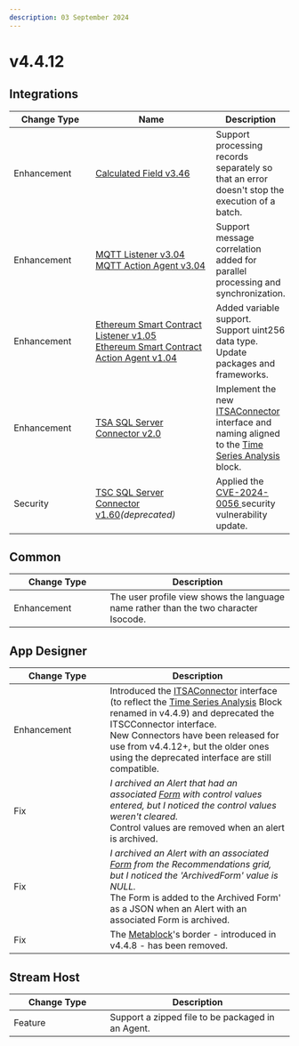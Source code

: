 ```yaml
---
description: 03 September 2024
---
```


# v4.4.12

## Integrations

<table><thead><tr><th width="155">Change Type</th><th width="250">Name</th><th>Description</th></tr></thead><tbody><tr><td>Enhancement</td><td><a href="https://xmpro.gitbook.io/calculated-field/">Calculated Field v3.46</a></td><td>Support processing records separately so that an error doesn't stop the execution of a batch.</td></tr><tr><td>Enhancement</td><td><a href="https://xmpro.gitbook.io/mqtt/">MQTT Listener v3.04<br>MQTT Action Agent v3.04</a></td><td>Support message correlation added for parallel processing and synchronization.</td></tr><tr><td>Enhancement</td><td><a href="https://xmpro.gitbook.io/ethereum-smart-contract">Ethereum Smart Contract Listener v1.05<br>Ethereum Smart Contract Action Agent v1.04</a></td><td>Added variable support.<br>Support uint256 data type. <br>Update packages and frameworks.</td></tr><tr><td>Enhancement</td><td><a href="https://xmpro.gitbook.io/tsa-sql-server-connector/">TSA SQL Server Connector v2.0</a></td><td>Implement the new <a href="../how-tos/connectors/building-connectors.md#itsaconnector">ITSAConnector</a> interface and naming aligned to the <a href="../blocks-toolbox/visualizations/time-series-analysis.md">Time Series Analysis</a> block.</td></tr><tr><td>Security</td><td><a href="https://xmpro.gitbook.io/tsa-sql-server-connector/">TSC SQL Server Connector v1.60</a><em>(deprecated)</em></td><td>Applied the <a href="https://msrc.microsoft.com/update-guide/vulnerability/CVE-2024-0056">CVE-2024-0056 </a>security vulnerability update.</td></tr></tbody></table>

## Common

<table><thead><tr><th width="157">Change Type</th><th>Description</th></tr></thead><tbody><tr><td>Enhancement</td><td>The user profile view shows the language name rather than the two character Isocode.</td></tr></tbody></table>

## App Designer

<table><thead><tr><th width="157">Change Type</th><th>Description</th></tr></thead><tbody><tr><td>Enhancement</td><td>Introduced the <a href="../how-tos/connectors/building-connectors.md#itsaconnector">ITSAConnector</a> interface (to reflect the <a href="https://documentation.xmpro.com/blocks-toolbox/visualizations/time-series-analysis">Time Series Analysis</a> Block renamed in v4.4.9) and deprecated the ITSCConnector interface.<br>New Connectors have been released for use from v4.4.12+, but the older ones using the deprecated interface are still compatible.</td></tr><tr><td>Fix</td><td><em>I archived an Alert that had an associated</em> <a href="../concepts/recommendation/form.md"><em>Form</em></a> <em>with control values entered, but I noticed the control values weren't cleared.</em> <br>Control values are removed when an alert is archived.</td></tr><tr><td>Fix</td><td><em>I archived an Alert with an associated</em> <a href="../concepts/recommendation/form.md"><em>Form</em></a> <em>from the Recommendations grid, but I noticed the 'ArchivedForm' value is NULL.</em><br>The Form is added to the Archived Form' as a JSON when an Alert with an associated Form is archived.</td></tr><tr><td>Fix</td><td>The <a href="../blocks-toolbox/advanced/metablock.md">Metablock</a>'s border - introduced in v4.4.8 - has been removed.</td></tr></tbody></table>

## Stream Host

<table><thead><tr><th width="157">Change Type</th><th>Description</th></tr></thead><tbody><tr><td>Feature</td><td>Support a zipped file to be packaged in an Agent.</td></tr></tbody></table>

